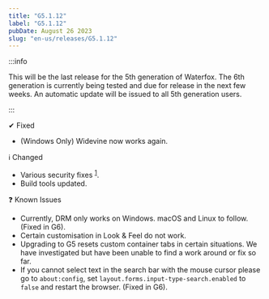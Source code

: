 ```yaml
---
title: "G5.1.12"
label: "G5.1.12"
pubDate: August 26 2023
slug: "en-us/releases/G5.1.12"
---
```


:::info

This will be the last release for the 5th generation of Waterfox. The 6th generation is currently being tested and due for release in the next few weeks. An automatic update will be issued to all 5th generation users.

:::

✔ Fixed

* (Windows Only) Widevine now works again.

ℹ️ Changed

* Various security fixes <sup>[1](https://www.mozilla.org/en-US/security/advisories/mfsa2023-35/)</sup>.
* Build tools updated.

❓ Known Issues

* Currently, DRM only works on Windows. macOS and Linux to follow. (Fixed in G6).
* Certain customisation in Look & Feel do not work.
* Upgrading to G5 resets custom container tabs in certain situations. We have investigated but have been unable to find a work around or fix so far.
* If you cannot select text in the search bar with the mouse cursor please go to `about:config`, set `layout.forms.input-type-search.enabled` to `false` and restart the browser. (Fixed in G6).